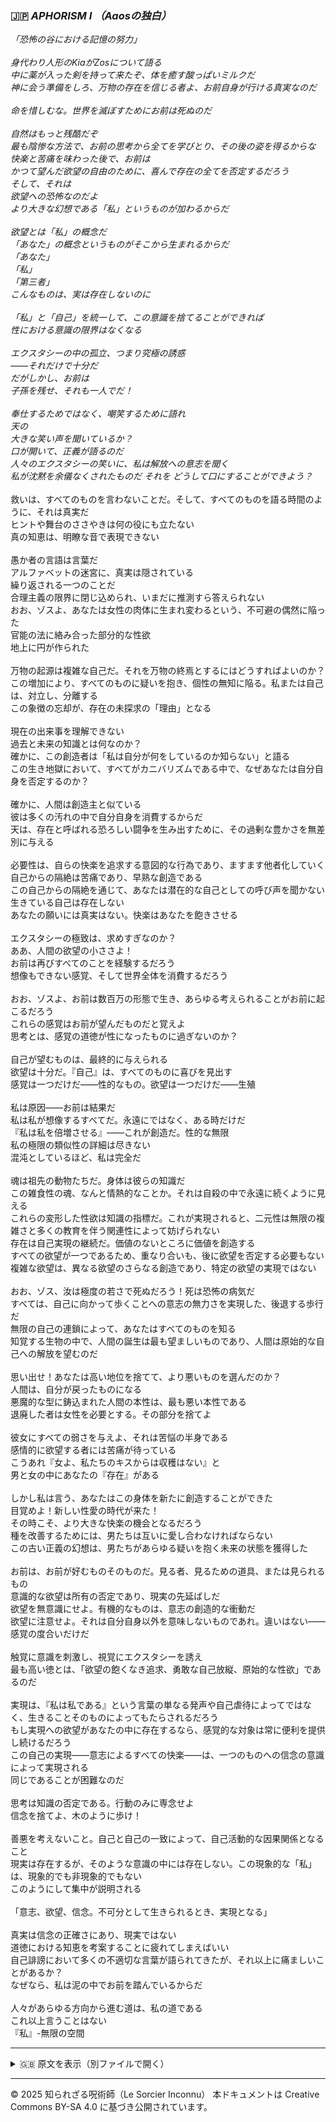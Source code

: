 ### 🇯🇵 _APHORISM I （Aaosの独白）_

_「恐怖の谷における記憶の努力」<br>
<br>
身代わり人形のKiaがZosについて語る<br>
中に薬が入った剣を持って来たぞ、体を癒す酸っぱいミルクだ<br>
神に会う準備をしろ、万物の存在を信じる者よ、お前自身が行ける真実なのだ_<br>
<br>
_命を惜しむな。世界を滅ぼすためにお前は死ぬのだ_<br>
<br>
_自然はもっと残酷だぞ<br>
最も陰惨な方法で、お前の思考から全てを学びとり、その後の姿を得るからな_<br>
_快楽と苦痛を味わった後で、お前は<br>
かつて望んだ欲望の自由のために、喜んで存在の全てを否定するだろう_<br>
_そして、それは<br>
欲望への恐怖なのだよ<br>
より大きな幻想である「私」というものが加わるからだ_<br>
<br>
_欲望とは「私」の概念だ<br>
「あなた」の概念というものがそこから生まれるからだ_<br>
_「あなた」<br>
「私」<br>
「第三者」<br>
こんなものは、実は存在しないのに_<br>
<br>
_「私」と「自己」を統一して、この意識を捨てることができれば<br>
性における意識の限界はなくなる_<br>
<br>
_エクスタシーの中の孤立、つまり究極の誘惑<br>
——それだけで十分だ<br>
だがしかし、お前は<br>
子孫を残せ、それも一人でだ！_<br>
<br>
_奉仕するためではなく、嘲笑するために語れ<br>
天の<br>
大きな笑い声を聞いているか？<br>
口が開いて、正義が語るのだ<br>
人々のエクスタシーの笑いに、私は解放への意志を聞く<br>
私が沈黙を余儀なくされたものだ
それを
どうして口にすることができよう？_<br>
<br>
救いは、すべてのものを言わないことだ。そして、すべてのものを語る時間のように、それは真実だ<br>
ヒントや舞台のささやきは何の役にも立たない<br>
真の知恵は、明瞭な音で表現できない<br>
<br>
愚か者の言語は言葉だ<br>
アルファベットの迷宮に、真実は隠されている<br>
繰り返される一つのことだ<br>
合理主義の限界に閉じ込められ、いまだに推測すら答えられない<br>
おお、ゾスよ、あなたは女性の肉体に生まれ変わるという、不可避の偶然に陥った<br>
官能の法に絡み合った部分的な性欲<br>
地上に円が作られた<br>
<br>
万物の起源は複雑な自己だ。それを万物の終焉とするにはどうすればよいのか？<br>
この増加により、すべてのものに疑いを抱き、個性の無知に陥る。私または自己は、対立し、分離する<br>
この象徴の忘却が、存在の未探求の「理由」となる<br>
<br>
現在の出来事を理解できない<br>
過去と未来の知識とは何なのか？<br>
確かに、この創造者は「私は自分が何をしているのか知らない」と語る<br>
この生き地獄において、すべてがカニバリズムである中で、なぜあなたは自分自身を否定するのか？<br>
<br>
確かに、人間は創造主と似ている<br>
彼は多くの汚れの中で自分自身を消費するからだ<br>
天は、存在と呼ばれる恐ろしい闘争を生み出すために、その過剰な豊かさを無差別に与える<br>
<br>
必要性は、自らの快楽を追求する意図的な行為であり、ますます他者化していく<br>
自己からの隔絶は苦痛であり、早熟な創造である<br>
この自己からの隔絶を通じて、あなたは潜在的な自己としての呼び声を聞かない<br>
生きている自己は存在しない<br>
あなたの願いには真実はない。快楽はあなたを飽きさせる<br>
<br>
エクスタシーの極致は、求めすぎなのか？<br>
ああ、人間の欲望の小ささよ！<br>
お前は再びすべてのことを経験するだろう<br>
想像もできない感覚、そして世界全体を消費するだろう<br>
<br>
おお、ゾスよ、お前は数百万の形態で生き、あらゆる考えられることがお前に起こるだろう<br>
これらの感覚はお前が望んだものだと覚えよ<br>
思考とは、感覚の道徳が性になったものに過ぎないのか？<br>
<br>
自己が望むものは、最終的に与えられる<br>
欲望は十分だ。『自己』は、すべてのものに喜びを見出す<br>
感覚は一つだけだ——性的なもの。欲望は一つだけだ——生殖<br>
<br>
私は原因——お前は結果だ<br>
私は私が想像するすべてだ。永遠にではなく、ある時だけだ<br>
『私は私を倍増させる』——これが創造だ。性的な無限<br>
私の極限の類似性の詳細は尽きない<br>
混沌としているほど、私は完全だ<br>
<br>
魂は祖先の動物たちだ。身体は彼らの知識だ<br>
この雑食性の魂、なんと情熱的なことか。それは自殺の中で永遠に続くように見える<br>
これらの変形した性欲は知識の指標だ。これが実現されると、二元性は無限の複雑さと多くの教育を伴う関連性によって妨げられない<br>
存在は自己実現の継続だ。価値のないところに価値を創造する<br>
すべての欲望が一つであるため、重なり合いも、後に欲望を否定する必要もない<br>
複雑な欲望は、異なる欲望のさらなる創造であり、特定の欲望の実現ではない<br>
<br>
おお、ゾス、汝は極度の若さで死ぬだろう！死は恐怖の病気だ<br>
すべては、自己に向かって歩くことへの意志の無力さを実現した、後退する歩行だ<br>
無限の自己の連鎖によって、あなたはすべてのものを知る<br>
知覚する生物の中で、人間の誕生は最も望ましいものであり、人間は原始的な自己への解放を望むのだ<br>
<br>
思い出せ！あなたは高い地位を捨てて、より悪いものを選んだのか？<br>
人間は、自分が戻ったものになる<br>
悪魔的な型に鋳込まれた人間の本性は、最も悪い本性である<br>
退廃した者は女性を必要とする。その部分を捨てよ<br>
<br>
彼女にすべての弱さを与えよ、それは苦悩の半身である<br>
感情的に欲望する者には苦痛が待っている<br>
こうあれ『女よ、私たちのキスからは収穫はない』と<br>
男と女の中にあなたの『存在』がある<br>
<br>
しかし私は言う、あなたはこの身体を新たに創造することができた<br>
目覚めよ！新しい性愛の時代が来た！<br>
その時こそ、より大きな快楽の機会となるだろう<br>
種を改善するためには、男たちは互いに愛し合わなければならない<br>
この古い正義の幻想は、男たちがあらゆる疑いを抱く未来の状態を獲得した<br>
<br>
お前は、お前が好むものそのものだ。見る者、見るための道具、または見られるもの<br>
意識的な欲望は所有の否定であり、現実の先延ばしだ<br>
欲望を無意識にせよ。有機的なものは、意志の創造的な衝動だ<br>
欲望に注意せよ。それは自分自身以外を意味しないものであれ。違いはない——感覚の度合いだけだ<br>
<br>
触覚に意識を刺激し、視覚にエクスタシーを誘え<br>
最も高い徳とは、「欲望の飽くなき追求、勇敢な自己放縦、原始的な性欲」であるのだ<br>
<br>
実現は、『私は私である』という言葉の単なる発声や自己虐待によってではなく、生きることそのものによってもたらされるだろう<br>
もし実現への欲望があなたの中に存在するなら、感覚的な対象は常に便利を提供し続けるだろう<br>
この自己の実現——意志によるすべての快楽——は、一つのものへの信念の意識によって実現される<br>
同じであることが困難なのだ<br>
<br>
思考は知識の否定である。行動のみに専念せよ<br>
信念を捨てよ、木のように歩け！<br>
<br>
善悪を考えないこと。自己と自己の一致によって、自己活動的な因果関係となること<br>
現実は存在するが、そのような意識の中には存在しない。この現象的な「私」は、現象的でも非現象的でもない<br>
このようにして集中が説明される<br>
<br>
「意志、欲望、信念。不可分として生きられるとき、実現となる」<br>
<br>
真実は信念の正確さにあり、現実ではない<br>
道徳における知恵を考案することに疲れてしまえばいい<br>
自己誹謗において多くの不適切な言葉が語られてきたが、それ以上に痛ましいことがあるか？<br>
なぜなら、私は泥の中でお前を踏んでいるからだ<br>
<br>
人々があらゆる方向から進む道は、私の道である<br>
これ以上言うことはない<br>
『私』-無限の空間<br>

---

<details>
<summary>🇬🇧 原文を表示（別ファイルで開く）</summary>

🔗 [原文を読む APHORISM I](aphorism01_aaose.md)

</details>

---

© 2025 知られざる呪術師（Le Sorcier Inconnu）
本ドキュメントは Creative Commons BY-SA 4.0 に基づき公開されています。
